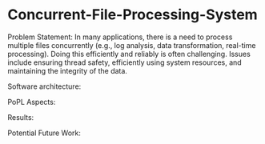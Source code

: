 # Concurrent-File-Processing-System
Problem Statement:
In many applications, there is a need to process multiple files concurrently (e.g., log analysis, data transformation, real-time processing). Doing this efficiently and reliably is often challenging. Issues include ensuring thread safety, efficiently using system resources, and maintaining the integrity of the data.

Software architecture:

PoPL Aspects:

Results:

Potential Future Work:
